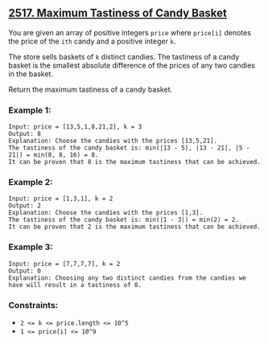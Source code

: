## [2517. Maximum Tastiness of Candy Basket](https://leetcode.com/problems/maximum-tastiness-of-candy-basket/)

You are given an array of positive integers `price` where `price[i]` denotes the price of the `ith` candy and a positive integer `k`.

The store sells baskets of `k` distinct candies. The tastiness of a candy basket is the smallest absolute difference of the prices of any two candies in the basket.

Return the maximum tastiness of a candy basket.

### Example 1:

```
Input: price = [13,5,1,8,21,2], k = 3
Output: 8
Explanation: Choose the candies with the prices [13,5,21].
The tastiness of the candy basket is: min(|13 - 5|, |13 - 21|, |5 - 21|) = min(8, 8, 16) = 8.
It can be proven that 8 is the maximum tastiness that can be achieved.
```

### Example 2:

```
Input: price = [1,3,1], k = 2
Output: 2
Explanation: Choose the candies with the prices [1,3].
The tastiness of the candy basket is: min(|1 - 3|) = min(2) = 2.
It can be proven that 2 is the maximum tastiness that can be achieved.
```

### Example 3:

```
Input: price = [7,7,7,7], k = 2
Output: 0
Explanation: Choosing any two distinct candies from the candies we have will result in a tastiness of 0.
```

### Constraints:

- `2 <= k <= price.length <= 10^5`
- `1 <= price[i] <= 10^9`
